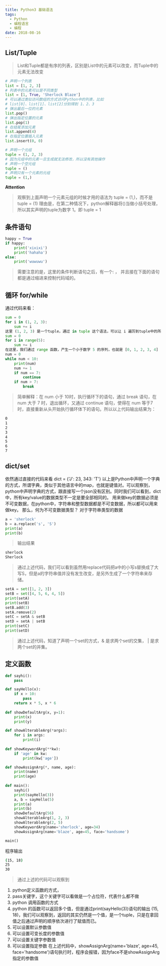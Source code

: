 ```yaml
---
title: Python3 基础语法
tags:
  - Python
  - 编程语言
  - 编程
date: 2018-08-16
---
```


## List/Tuple

> List和Tuple都是有序的列表，区别是List中的元素可以改变，而Tuple中的元素无法改变

```python
# 声明一个列表
list = [1, 2, 3]
# 列表中的元素可以是不同类型
list = [1, True, 'Sherlock Blaze']
# 可以通过类似访问数组的方式访问Python中的列表，比如
# list[0]、list[1]、list[2]分别得到 1、2、3
# 弹出最后一位的元素
list.pop()
# 弹出指定位置的元素
list.pop(1)
# 在结尾添加元素
list.append(4)
# 在指定位置插入元素
list.insert(0, 0)

# 声明一个元组
tuple = (1, 2, 3)
# 因为元组中的元素一旦生成就无法修改，所以没有其他操作
# 声明一个空元组
tuple = ()
# 声明只有一个元素的元组
tuple = (1,)
```

**Attention**

> 观察到上面声明一个元素元组的时候才用的语法为 tuple = (1,)，而不是 tuple = (1) 理由是，在第二种情况下，python解释器将()当做小括号处理，所以其实声明的tuple为数字 1。即 tuple = 1 

## 条件语句

```python
happy = True
if happy:
    print('xixixi')
    print('hahaha')
else:
    print('wuwuwu')
```

> 需要注意的是，这里的条件判断语句之后，有一个: ， 并且接在下面的语句都是通过缩进来控制代码域的。

## 循环 for/while

通过代码来看：

```python
sum = 0
for i in (1, 2, 3):
    sum += i
这里 (1, 2, 3) 是一个tuple，通过 in tuple 这个语法，可以让 i 遍历到tuple中的所有元素。
sum = 0
for i in range(5):
    sum += i
在这里，我们通过 range 函数，产生一个小于数字 5 的序列，也就是 [0, 1, 2, 3, 4]
num = 0
while num < 10:
    print(num)
    num += 1
    if num == 7:
        continue
    if num > 7:
        break
```

> 简单解释：在 num 小于 10时，执行循环下的语句，通过 break 语句，在 num 大于 7 时，退出循环，又通过 continue 语句，使得在 num 等于7时，直接重新从头开始执行循环体下的语句。所以以上代码输出结果为：

```sh
0
1
2
3
4
5
6
7
```

## dict/set

依然通过直接的代码来看
dict = {'J': 23, 343: 'T'}
以上是Python中声明一个字典的方式，所谓字典，类似于其他语言中的map，也就是键值对。可以观察到，python中声明字典的方式，跟直接写一个json没有区别。同时我们可以看到，dict中，所有key/value的数据类型不一定是要全部相同的。
用来做key的数据必须是不可变数据，在python中，字符串和整型数据都是不可变数据，所以都可以用来做key。
那么，何为不可变数据类型？
对于字符串类型的数据

```python
a = 'sherlock'
b = a.replace('s', 'S')
print(a)
print(b)
```

> 输出结果

```sh
sherlock
Sherlock
```

> 通过上述代码，我们可以看到虽然用replace代码把a中的小写s替换成了大写S，但是a的字符串值并没有发生改变，是另外生成了一个字符串来存储。

```python
setA = set([1, 2, 3])
setB = set([4, 5, 6, 4, 5])
print(setA)
print(setB)
setB.add(3)
setA.remove(2)
setC = setA & setB
setD = setA | setB
print(setC)
print(setD)
```

> 通过上述代码，知道了声明一个set的方式，& 是求两个set的交集， | 是求两个set的并集。

## 定义函数

```python
def sayhi():
    pass

def sayHello(x):
    if x > 10:
        pass
    return x * 5, x * 6
    
def showDefaultArg(x, y=1):
    print(x)
    print(y)

def showAlterableArg(*args):
    for i in args:
        print(i)
        
def showKeywordArg(**kw):
    if 'age' in kw:
        print(kw['age'])

def showAssignArg(*, name, age):
    print(name)
    print(age)
    
def main():
    sayhi()
    print(sayHello(3))
    a, b = sayHello(5)
    print(a)
    print(b)
    showDefaultArg(56)
    showAlterableArg(1, 2, 3)
    showAlterableArg(2, 5)
    showKeywordArg(name='sherlock', age=34)
    showAssignArg(name='blaze', age=45, face='handsome')

main()
```
    
程序输出

```sh
(15, 18)
25
30
```

> 通过上述的代码可以观察到

1. python定义函数的方式，
2. pass关键字，这个关键字可以看做是一个占位符，代表什么都不做
3. python 调用函数的方式
4. python 的函数可以返回多个值，但是通过print(sayHello(3))语句的输出 (15, 18)，我们可以观察到，返回的其实仍然是一个值，是一个tuple，只是在拿回值之后通过声明的顺序依次进行了赋值而已。
5. 可以设置默认参数值
6. 可以设置可变长度的参数值
7. 可以设置关键字参数值
8. 可以设置指定参数
在上述代码中，showAssignArg(name='blaze', age=45, face='handsome')语句执行时，程序会报错，因为face不是showAssignArg指定的参数值